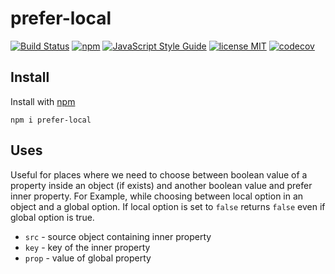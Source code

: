 # prefer-local

[![Build Status](https://travis-ci.org/mohitsinghs/prefer-local.svg)](https://travis-ci.org/mohitsinghs/prefer-local)
[![npm](https://badge.fury.io/js/prefer-local.svg)](http://badge.fury.io/js/prefer-local)
[![JavaScript Style Guide](https://img.shields.io/badge/code_style-standard-brightgreen.svg)](https://standardjs.com)
[![license MIT](https://img.shields.io/badge/license-MIT-brightgreen.svg)](https://github.com/mohitsinghs/prefer-local/blob/master/LICENSE)
[![codecov](https://codecov.io/gh/mohitsinghs/prefer-local/branch/master/graph/badge.svg)](https://codecov.io/gh/mohitsinghs/prefer-local)

## Install

Install with [npm](https://npm.im/prefer-local)

```console
npm i prefer-local
```

## Uses

Useful for places where we need to choose between boolean value of a property inside an object (if exists) and another boolean value and prefer inner property. For Example, while choosing between local option in an object and a global option. If local option is set to `false` returns `false` even if global option is true.

* `src` - source object containing inner property
* `key` - key of the inner property
* `prop` - value of global property
